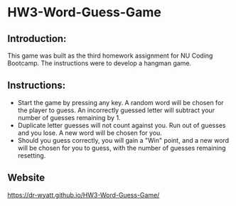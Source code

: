 # HW3-Word-Guess-Game

## Introduction:
This game was built as the third homework assignment for NU Coding Bootcamp. The instructions were to develop a hangman game.

## Instructions:
* Start the game by pressing any key. A random word will be chosen for the player to guess. An incorrectly guessed letter will subtract your number of guesses remaining by 1. 
* Duplicate letter guesses will not count against you. Run out of guesses and you lose. A new word will be chosen for you. 
* Should you guess correctly, you will gain a "Win" point, and a new word will be chosen for you to guess, with the number of guesses remaining resetting.

## Website
https://dr-wyatt.github.io/HW3-Word-Guess-Game/
